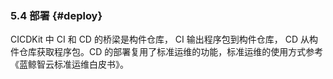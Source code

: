 ### 5.4 部署 {#deploy}

CICDKit 中 CI 和 CD 的桥梁是构件仓库， CI 输出程序包到构件仓库， CD 从构件仓库获取程序包。CD 的部署复用了标准运维的功能，标准运维的使用方式参考《蓝鲸智云标准运维白皮书》。
